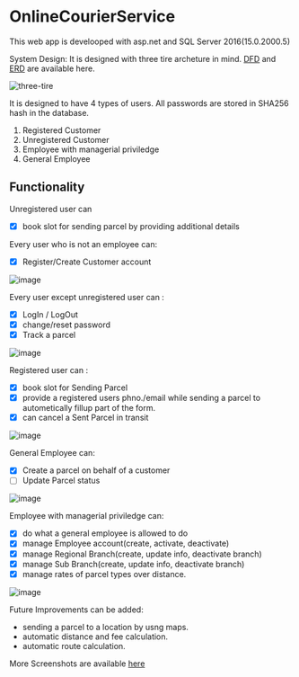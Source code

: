 # OnlineCourierService

This web app is develooped with asp.net and SQL Server 2016(15.0.2000.5)

System Design: It is designed with three tire archeture in mind. [DFD](https://documentcloud.adobe.com/link/track?uri=urn:aaid:scds:US:07aa6cd1-83fc-412b-97fa-733aaaf251b8) and [ERD](https://documentcloud.adobe.com/link/track?uri=urn:aaid:scds:US:e9bdb540-51f2-4980-a72b-f7c10593f06a) are available here.

![three-tire](https://user-images.githubusercontent.com/42152227/120269345-419baf80-c2c5-11eb-9d19-61fe5c7900bc.jpg)

It is designed to have 4 types of users.
All passwords are stored in SHA256 hash in the database. 

1. Registered Customer
2. Unregistered Customer
3. Employee with managerial priviledge
4. General Employee


## Functionality

Unregistered user can 

- [X] book slot for sending parcel by providing additional details 

Every user who is not an employee can:
 
- [x] Register/Create Customer account

![image](https://user-images.githubusercontent.com/42152227/120270465-48c3bd00-c2c7-11eb-81f5-eaca90872c08.png)

Every user except unregistered user can :

- [x] LogIn / LogOut
- [x] change/reset password
- [x] Track a parcel

![image](https://user-images.githubusercontent.com/42152227/120270025-83792580-c2c6-11eb-854d-0720d5911537.png)

Registered user can :

- [x] book slot for Sending Parcel
- [x] provide a registered users phno./email while sending a parcel to autometically fillup part of the form. 
- [x] can cancel a Sent Parcel in transit

![image](https://user-images.githubusercontent.com/42152227/120270724-afe17180-c2c7-11eb-88b8-cb0c2ad4d091.png)
 
General Employee can: 

- [x] Create a parcel on behalf of a customer
- [ ] Update Parcel status

![image](https://user-images.githubusercontent.com/42152227/120269901-49a81f00-c2c6-11eb-8891-f2b539df359b.png)

Employee with managerial priviledge can:
- [x] do what a general employee is allowed to do
- [x] manage Employee account(create, activate, deactivate)
- [x] manage Regional Branch(create, update info, deactivate branch)
- [x] manage Sub Branch(create, update info, deactivate branch)
- [x] manage rates of parcel types over distance.

![image](https://user-images.githubusercontent.com/42152227/120269779-182f5380-c2c6-11eb-983c-38916641f800.png)

Future Improvements can be added:
- sending a parcel to a location by usng maps.
- automatic distance and fee calculation.
- automatic route calculation.

More Screenshots are available [here](https://drive.google.com/file/d/1KZw4KR4gYNSqxmk6wQQ5a0ZymcgSfwkR/view?usp=sharing)
